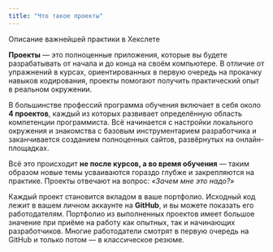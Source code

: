 ```yaml
---
title: "Что такое проекты"
---
```


Описание важнейшей практики в Хекслете

**Проекты** — это полноценные приложения, которые вы будете разрабатывать от начала и до конца на своём компьютере. В отличие от упражнений в курсах, ориентированных в первую очередь на прокачку навыков кодирования, проекты помогают получить практический опыт в реальном окружении.

В большинстве профессий программа обучения включает в себя около **4 проектов**, каждый из которых развивает определённую область компетенции программиста. Всё начинается с настройки локального окружения и знакомства с базовым инструментарием разработчика и заканчивается созданием полноценных сайтов, развёрнутых на онлайн-площадках.

Всё это происходит **не после курсов, а во время обучения** — таким образом новые темы усваиваются гораздо глубже и закрепляются на практике. Проекты отвечают на вопрос: *«Зачем мне это надо?»*

Каждый проект становится вкладом в ваше портфолио. Исходный код лежит в вашем личном аккаунте на **GitHub**, и вы можете показать его работодателям. Портфолио из выполненных проектов имеет большое значение при приёме на работу как опытных, так и начинающих разработчиков. Многие работодатели смотрят в первую очередь на GitHub и только потом — в классическое резюме.
